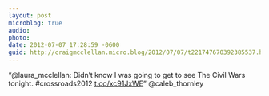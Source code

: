 ```yaml
---
layout: post
microblog: true
audio: 
photo: 
date: 2012-07-07 17:28:59 -0600
guid: http://craigmcclellan.micro.blog/2012/07/07/t221747670392385537.html
---
```

“@laura_mcclellan: Didn’t know I was going to get to see The Civil Wars tonight. #crossroads2012  [t.co/xc91JxWE](http://t.co/xc91JxWE)” @caleb_thornley
